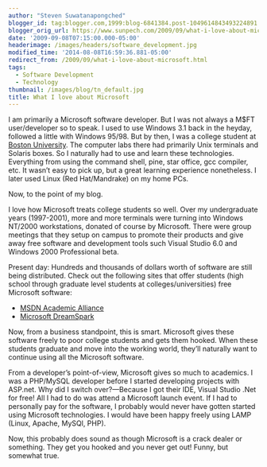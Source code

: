 ```yaml
---
author: "Steven Suwatanapongched"
blogger_id: tag:blogger.com,1999:blog-6841384.post-1049614843493224891
blogger_orig_url: https://www.sunpech.com/2009/09/what-i-love-about-microsoft.html
date: '2009-09-08T07:15:00.000-05:00'
headerimage: /images/headers/software_development.jpg
modified_time: '2014-08-08T16:59:36.881-05:00'
redirect_from: /2009/09/what-i-love-about-microsoft.html
tags:
  - Software Development
  - Technology
thumbnail: /images/blog/tn_default.jpg
title: What I love about Microsoft
---
```



I am primarily a Microsoft software developer. But I was not always a M$FT user/developer so to speak. I used to use Windows 3.1 back in the heyday, followed a little with Windows 95/98. But by then, I was a college student at [Boston University](https://www.bu.edu). The computer labs there had primarily Unix terminals and Solaris boxes. So I naturally had to use and learn these technologies. Everything from using the command shell, pine, star office, gcc compiler, etc. It wasn’t easy to pick up, but a great learning experience nonetheless. I later used Linux (Red Hat/Mandrake) on my home PCs.

Now, to the point of my blog.

I love how Microsoft treats college students so well. Over my undergraduate years (1997-2001), more and more terminals were turning into Windows NT/2000 workstations, donated of course by Microsoft. There were group meetings that they setup on campus to promote their products and give away free software and development tools such Visual Studio 6.0 and Windows 2000 Professional beta.

Present day: Hundreds and thousands of dollars worth of software are still being distributed. Check out the following sites that offer students (high school through graduate level students at colleges/universities) free Microsoft software:

* [MSDN Academic Alliance](https://msdn.microsoft.com/en-us/academic/default.aspx)
* [Microsoft DreamSpark](https://www.dreamspark.com/)

Now, from a business standpoint, this is smart. Microsoft gives these software freely to poor college students and gets them hooked. When these students graduate and move into the working world, they’ll naturally want to continue using all the Microsoft software.

From a developer’s point-of-view, Microsoft gives so much to academics. I was a PHP/MySQL developer before I started developing projects with ASP.net. Why did I switch over?—Because I got their IDE, Visual Studio .Net for free! All I had to do was attend a Microsoft launch event. If I had to personally pay for the software, I probably would never have gotten started using Microsoft technologies. I would have been happy freely using LAMP (Linux, Apache, MySQl, PHP).

Now, this probably does sound as though Microsoft is a crack dealer or something. They get you hooked and you never get out! Funny, but somewhat true.
